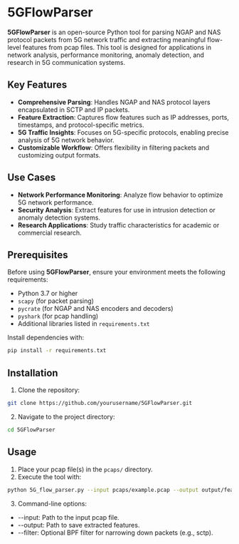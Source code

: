 # 5GFlowParser

**5GFlowParser** is an open-source Python tool for parsing NGAP and NAS protocol packets from 5G network traffic and extracting meaningful flow-level features from pcap files. This tool is designed for applications in network analysis, performance monitoring, anomaly detection, and research in 5G communication systems.

## Key Features
- **Comprehensive Parsing**: Handles NGAP and NAS protocol layers encapsulated in SCTP and IP packets.
- **Feature Extraction**: Captures flow features such as IP addresses, ports, timestamps, and protocol-specific metrics.
- **5G Traffic Insights**: Focuses on 5G-specific protocols, enabling precise analysis of 5G network behavior.
- **Customizable Workflow**: Offers flexibility in filtering packets and customizing output formats.

## Use Cases
- **Network Performance Monitoring**: Analyze flow behavior to optimize 5G network performance.
- **Security Analysis**: Extract features for use in intrusion detection or anomaly detection systems.
- **Research Applications**: Study traffic characteristics for academic or commercial research.

## Prerequisites
Before using **5GFlowParser**, ensure your environment meets the following requirements:
- Python 3.7 or higher
- `scapy` (for packet parsing)
- `pycrate` (for NGAP and NAS encoders and decoders)
- `pyshark` (for pcap handling)
- Additional libraries listed in `requirements.txt`

Install dependencies with:
```bash
pip install -r requirements.txt
```

## Installation
1. Clone the repository:
```bash
git clone https://github.com/yourusername/5GFlowParser.git
```
2. Navigate to the project directory:
```bash
cd 5GFlowParser
```

## Usage
1. Place your pcap file(s) in the ```pcaps/``` directory.
2. Execute the tool with:
```bash
python 5G_flow_parser.py --input pcaps/example.pcap --output output/features.csv
```
3. Command-line options:
  - --input: Path to the input pcap file.
  - --output: Path to save extracted features.
  - --filter: Optional BPF filter for narrowing down packets (e.g., sctp).

